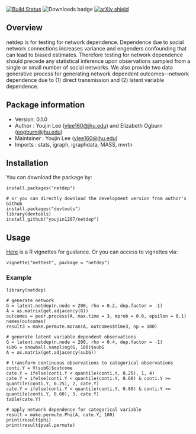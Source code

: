 [![Build Status](https://travis-ci.org/youjin1207/netdep.svg?branch=master)](https://travis-ci.org/youjin1207/netdep)
![![Downloads badge](http://cranlogs.r-pkg.org/badges/netdep)](http://cranlogs.r-pkg.org/badges/netdep?color=red)
[![arXiv shield](https://img.shields.io/badge/arXiv-1710.03296-blue.svg?style=flat)](https://arxiv.org/abs/1710.03296)


## Overview

netdep is for testing for network dependence. Dependence due to social network connections increases variance and engenders confounding that can lead to biased estimates. Therefore testing for network dependence should precede any statistical inference upon observations sampled from a single or small number of social networks.
We also provide two data generative process for generating network dependent outcomes--network dependence due to (1) direct transmission and (2) latent variable dependence.

## Package information

- Version: 0.1.0
- Author : Youjin Lee (<ylee160@jhu.edu>) and Elizabeth Ogburn (<eogburn@jhu.edu>)
- Maintainer : Youjin Lee (<ylee160@jhu.edu>)
- Imports : stats, igraph, igraphdata, MASS, mvrtn

## Installation

You can download the package by:

```
install.packages("netdep")

# or you can directly download the development version from author's Github 
install.packages("devtools")
library(devtools)
install_github("youjin1207/netdep")
```


## Usage

[Here](https://github.com/youjin1207/netdep/blob/master/vignettes/nettest.Rmd) is a R vignettes for guidance. Or you can access to vignettes via:

```
vignette("nettest", package = "netdep")
```

### Example

```
library(netdep)

# generate network
G = latent.netdep(n.node = 200, rho = 0.2, dep.factor = -1)
A = as.matrix(get.adjacency(G))
outcomes = peer.process(A, max.time = 3, mprob = 0.6, epsilon = 0.1)
names(outcomes)
result3 = make.permute.moran(A, outcomes$time3, np = 100)
```

```
# generate latent variable dependent observations
G = latent.netdep(n.node = 200, rho = 0.4, dep.factor = -1)
subG = snowball.sampling(G, 100)$subG
A = as.matrix(get.adjacency(subG))

# transform continuous observations to categorical observations
conti.Y = V(subG)$outcome 
cate.Y = ifelse(conti.Y < quantile(conti.Y, 0.25), 1, 4)
cate.Y = ifelse(conti.Y < quantile(conti.Y, 0.60) & conti.Y >= quantile(conti.Y, 0.25), 2, cate.Y)
cate.Y = ifelse(conti.Y < quantile(conti.Y, 0.80) & conti.Y >= quantile(conti.Y, 0.60), 3, cate.Y)
table(cate.Y)

# apply network dependence for categorical variable
result = make.permute.Phi(A, cate.Y, 100)
print(result$phi)
print(result$pval.permute)
```

